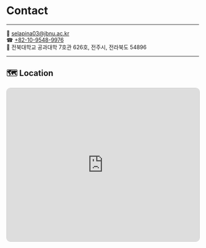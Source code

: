 # Contact
---

📧 [selapina03@jbnu.ac.kr](mailto:selapina03@jbnu.ac.kr)  
☎  [+82-10-9548-9976](tel:+821095489976)  
📍 전북대학교 공과대학 7호관 626호, 전주시, 전라북도 54896  

---

## 🗺️ Location

<iframe 
  src="https://www.openstreetmap.org/export/embed.html?bbox=127.1242%2C35.8435%2C127.1342%2C35.8495&layer=mapnik&marker=35.8465%2C127.1292" 
  title="전북대학교 공과대학 7호관"
  style="border:1px solid #ccc; width:100%; height:400px; border-radius: 10px;" 
  allowfullscreen 
  loading="lazy">
</iframe>